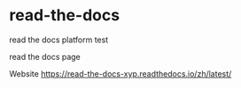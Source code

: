 # read-the-docs

read the docs platform test

read the docs page

Website https://read-the-docs-xyp.readthedocs.io/zh/latest/
